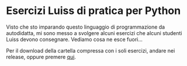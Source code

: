 # Esercizi Luiss di pratica per Python 

Visto che sto imparando questo linguaggio di programmazione da autodidatta, mi sono messo a svolgere alcuni esercizi che alcuni studenti Luiss devono consegnare. Vediamo cosa ne esce fuori...

Per il download della cartella compressa con i soli esercizi, andare nei release, oppure premere [qui](https://github.com/casalinovalerio/luiss-py/releases/download/1.0/esercizi-luiss-py.zip).
